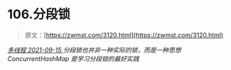 <!--yml
category: 未分类
date: 0001-01-01 00:00:00
-->

# 106.分段锁

> 原文：[https://zwmst.com/3120.html](https://zwmst.com/3120.html)

   [ *多线程* ](https://zwmst.com/%e5%a4%9a%e7%ba%bf%e7%a8%8b)*[ <time datetime="2021-09-16T00:21:20+08:00"> 2021-09-15 </time> ](https://zwmst.com/3120.html)  分段锁也并非一种实际的锁，而是一种思想 ConcurrentHashMap 是学习分段锁的最好实践*